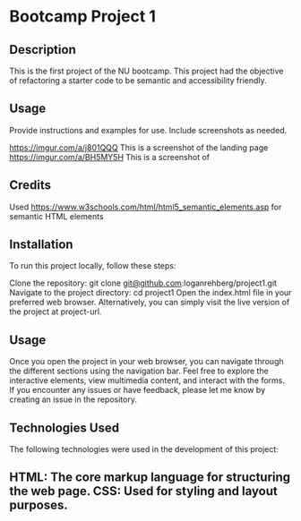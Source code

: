 
# Bootcamp Project 1

## Description

This is the first project of the NU bootcamp. This project had the objective of refactoring a starter code to be semantic and accessibility friendly. 

## Usage

Provide instructions and examples for use. Include screenshots as needed.

https://imgur.com/a/j801QQQ This is a screenshot of the landing page
https://imgur.com/a/BH5MY5H This is a screenshot of 

## Credits

Used https://www.w3schools.com/html/html5_semantic_elements.asp for semantic HTML elements 


## Installation
To run this project locally, follow these steps:

Clone the repository: git clone git@github.com:loganrehberg/project1.git
Navigate to the project directory: cd project1
Open the index.html file in your preferred web browser.
Alternatively, you can simply visit the live version of the project at project-url.

## Usage
Once you open the project in your web browser, you can navigate through the different sections using the navigation bar. Feel free to explore the interactive elements, view multimedia content, and interact with the forms. If you encounter any issues or have feedback, please let me know by creating an issue in the repository.

## Technologies Used
The following technologies were used in the development of this project:

HTML: The core markup language for structuring the web page.
CSS: Used for styling and layout purposes.
----------------- 
